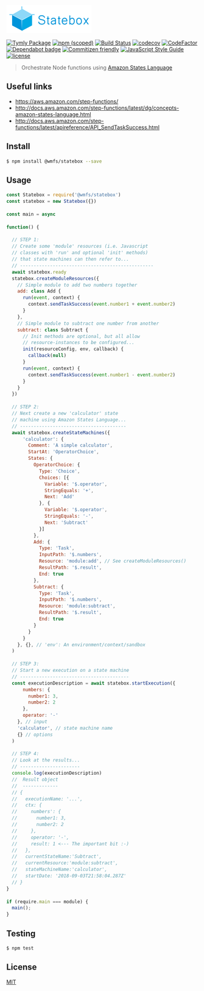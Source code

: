 
![Statebox Logo](/images/statebox-logo.png)

[![Tymly Package](https://img.shields.io/badge/tymly-package-blue.svg)](https://tymly.io/)
[![npm (scoped)](https://img.shields.io/npm/v/@wmfs/statebox.svg)](https://www.npmjs.com/package/@wmfs/statebox)
[![Build Status](https://travis-ci.org/wmfs/statebox.svg?branch=master)](https://travis-ci.org/wmfs/statebox)
[![codecov](https://codecov.io/gh/wmfs/statebox/branch/master/graph/badge.svg)](https://codecov.io/gh/wmfs/statebox)
[![CodeFactor](https://www.codefactor.io/repository/github/wmfs/statebox/badge)](https://www.codefactor.io/repository/github/wmfs/statebox)
[![Dependabot badge](https://img.shields.io/badge/Dependabot-active-brightgreen.svg)](https://dependabot.com/)
[![Commitizen friendly](https://img.shields.io/badge/commitizen-friendly-brightgreen.svg)](http://commitizen.github.io/cz-cli/)
[![JavaScript Style Guide](https://img.shields.io/badge/code_style-standard-brightgreen.svg)](https://standardjs.com)
[![license](https://img.shields.io/github/license/mashape/apistatus.svg)](https://github.com/wmfs/tymly/blob/master/packages/pg-concat/LICENSE)


> Orchestrate Node functions using [Amazon States Language](https://states-language.net/spec.html)

## Useful links

* https://aws.amazon.com/step-functions/
* http://docs.aws.amazon.com/step-functions/latest/dg/concepts-amazon-states-language.html
* http://docs.aws.amazon.com/step-functions/latest/apireference/API_SendTaskSuccess.html


## <a name='install'></a>Install
```bash
$ npm install @wmfs/statebox --save
```

## <a name='usage'></a>Usage

```javascript
const Statebox = require('@wmfs/statebox')
const statebox = new Statebox({})

const main = async

function() {

  // STEP 1:
  // Create some 'module' resources (i.e. Javascript
  // classes with 'run' and optional 'init' methods)
  // that state machines can then refer to...
  // -------------------------------------------------
  await statebox.ready
  statebox.createModuleResources({
    // Simple module to add two numbers together
    add: class Add {
      run(event, context) {
        context.sendTaskSuccess(event.number1 + event.number2)
      }
    },
    // Simple module to subtract one number from another
    subtract: class Subtract {
      // Init methods are optional, but all allow
      // resource-instances to be configured...
      init(resourceConfig, env, callback) {
        callback(null)
      }
      run(event, context) {
        context.sendTaskSuccess(event.number1 - event.number2)
      }
    }
  })

  // STEP 2:
  // Next create a new 'calculator' state
  // machine using Amazon States Language...
  // ---------------------------------------
  await statebox.createStateMachines({
      'calculator': {
        Comment: 'A simple calculator',
        StartAt: 'OperatorChoice',
        States: {
          OperatorChoice: {
            Type: 'Choice',
            Choices: [{
              Variable: '$.operator',
              StringEquals: '+',
              Next: 'Add'
            }, {
              Variable: '$.operator',
              StringEquals: '-',
              Next: 'Subtract'
            }]
          },
          Add: {
            Type: 'Task',
            InputPath: '$.numbers',
            Resource: 'module:add', // See createModuleResources()
            ResultPath: '$.result',
            End: true
          },
          Subtract: {
            Type: 'Task',
            InputPath: '$.numbers',
            Resource: 'module:subtract',
            ResultPath: '$.result',
            End: true
          }
        }
      }
    }, {}, // 'env': An environment/context/sandbox
  )

  // STEP 3:
  // Start a new execution on a state machine
  // ----------------------------------------
  const executionDescription = await statebox.startExecution({
      numbers: {
        number1: 3,
        number2: 2
      },
      operator: '-'
    }, // input
    'calculator', // state machine name
    {} // options
  )

  // STEP 4:
  // Look at the results...
  // ----------------------
  console.log(executionDescription)
  //  Result object
  //  -------------
  // {
  //   executionName: '...',
  //   ctx: {
  //     numbers': {
  //       number1: 3,
  //       number2: 2
  //     },
  //     operator: '-',
  //     result: 1 <--- The important bit :-)
  //   },
  //   currentStateName:'Subtract',
  //   currentResource:'module:subtract',
  //   stateMachineName:'calculator',
  //   startDate: '2018-09-03T21:58:04.287Z'
  // }
}

if (require.main === module) {
  main();
}
```

## <a name='test'></a>Testing

```bash
$ npm test
```

## <a name='license'></a>License
[MIT](https://github.com/wmfs/tymly/packages/statebox/blob/master/LICENSE)
